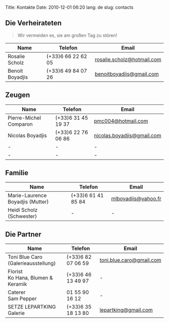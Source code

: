 Title: Kontakte
Date: 2010-12-01 06:20
lang: de
slug: contacts

## Die Verheirateten

> Wir vermeiden es, sie am großen Tag zu stören!

Name | Telefon | Email
--- | --- | ---
Rosalie Scholz | (+33)6 66 22 62 05 | rosalie.scholz@hotmail.com
Benoit Boyadjis | (+33)6 49 84 07 26 | benoitboyadjis@gmail.com

## Zeugen

Name | Telefon | Email
--- | --- | ---
Pierre-Michel Comparon | (+33)6 31 45 19 37 | pmc004@hotmail.com
Nicolas Boyadjis | (+33)6 22 76 06 86 | nicolas.boyadjis@gmail.com
- | - | -
- | - | -

## Familie

Name | Telefon | Email
--- | --- | ---
Marie-Laurence Boyadjis (Mutter) | (+33)6 61 41 85 84 | mlboyadjis@yahoo.fr
Heidi Scholz (Schwester) | - | -

## Die Partner

Name | Telefon | Email
--- | --- | ---
Toni Blue Caro<br/>(Galerieausstellung) | (+33)6 82 07 06 59 | toni.blue.caro@gmail.com
Florist<br/>Ko Hana, Blumen & Keramik | (+33)6 46 13 49 97 | -
Caterer<br/>Sam Pepper | 01 55 90 16 12 | -
SETZE LEPARTKING Galerie | (+33)6 35 18 13 80 | lepartking@gmail.com

<br/>